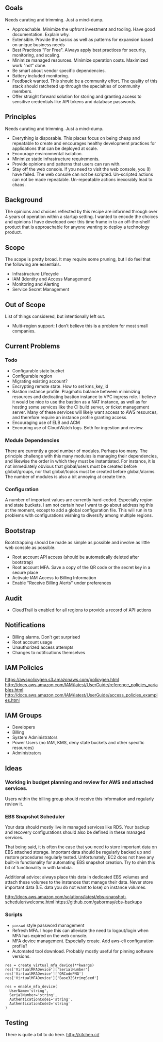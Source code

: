 ## Goals
Needs curating and trimming. Just a mind-dump.
 * Approachable. Minimize the upfront investment and tooling. Have good
   documentation. Explain why.
 * Extensible. Provide the basics as well as patterns for expansion based on
   unique business needs
 * Best Practices "For Free". Always apply best practices for security,
   monitoring, and scaling.
 * Minimize managed resources. Minimize operation costs. Maximized work "not" done.
 * Be smart about vendor specific dependencies.
 * Battery included monitoring.
 * Feedback wanted. This should be a community effort. The quality of this stack
   should ratcheted up through the specialties of community members.
 * Offer straight forward solution for storing and granting access to sensitive
   credentials like API tokens and database passwords.

## Principles
Needs curating and trimming. Just a mind-dump.
 * Everything is disposable. This places focus on being cheap and repeatable to
   create and encourages healthy development practices for applications that can
   be deployed at scale.
 * Encourage environmental isolation.
 * Minimize static infrastructure requirements.
 * Provide opinions and patterns that users can run with.
 * Stay off the web console. If you need to visit the web console, you (I) have
   failed. The web console can not be scripted. Un-scripted actions can not be
   made repeatable. Un-repeatable actions inexorably lead to chaos.

## Background
The opinions and choices reflected by this recipe are informed through over 4
years of operation within a startup setting. I wanted to encode the choices and
opinions I have developed over this time frame in to an off-the-shelf product
that is approachable for anyone wanting to deploy a technology product.

## Scope
The scope is pretty broad. It may require some pruning, but I do feel that the
following are essentials.

 * Infrastructure Lifecycle
 * IAM (Identity and Access Management)
 * Monitoring and Alerting
 * Service Secret Management

## Out of Scope
List of things considered, but intentionally left out.
 * Multi-region support: I don't believe this is a problem for most small
   companies. 

## Current Problems

### Todo
 * Configurable state bucket
 * Configurable region
 * Migrating existing account?
 * Encrypting remote state. How to set kms_key_id
 * Bastion instance profile. Pragmatic balance between minimizing resources and
   dedicating bastion instance to VPC ingress role. I believe it would be nice
   to use the bastion as a NAT instance, as well as for hosting some services
   like the CI build server, or ticket management server. Many of these services
   will likely want access to AWS resources, and therefore require an instance
   profile granting access.
 * Encouraging use of ELB and ACM
 * Encouring use of CloudWatch logs. Both for ingestion and review.

### Module Dependencies
There are currently a good number of modules. Perhaps too many. The principle
challenge with this many modules is managing their dependencies, and likewise
the order in which they must be instantiated. For instance, it is not
immediately obvious that global/users must be created before global/groups, nor
that global/topics must be created before global/alarms. The number of modules
is also a bit annoying at create time.

### Configuration
A number of important values are currently hard-coded. Especially region and
state buckets. I am not certain how I want to go about addressing this at the
moment, except to add a global configuration file. This will run in to problems
with configurations wishing to diversify among multiple regions.

## Bootstrap
Bootstrapping should be made as simple as possible and involve as little web
console as possible.

 * Root account API access (should be automatically deleted after bootstrap)
 * Root account MFA. Save a copy of the QR code or the secret key in a secure place
 * Activate IAM Access to Billing Information
 * Enable "Receive Billing Alerts" under preferences

## Audit
 * CloudTrail is enabled for all regions to provide a record of API actions

## Notifications
 * Billing alarms. Don't get surprised
 * Root account usage
 * Unauthorized access attempts
 * Changes to notifications themselves

## IAM Policies
https://awspolicygen.s3.amazonaws.com/policygen.html
http://docs.aws.amazon.com/IAM/latest/UserGuide/reference_policies_variables.html
http://docs.aws.amazon.com/IAM/latest/UserGuide/access_policies_examples.html

## IAM Groups
 * Developers
 * Billing
 * System Administrators
 * Power Users (no IAM, KMS, deny state buckets and other specific resources)
 * Administrators

## Ideas

### Working in budget planning and review for AWS and attached services.
Users within the billing group should receive this information and regularly
review it.

### EBS Snapshot Scheduler
Your data should mostly live in managed services like RDS. Your backup and
recovery configurations should also be defined in these managed services.

That being said, it is often the case that you need to store important data on
EBS attached storage. Important data should be regularly backed up and restore
procedures regularly tested. Unfortunately, EC2 does not have any built-in
functionality for automating EBS snapshot creation. Try to shim this bit of
functionality in with lambda.

Additional advice: always place this data in dedicated EBS volumes and attach
these volumes to the instances that manage their data. Never store important
data (I.E. data you do not want to lose) on instance volumes.

http://docs.aws.amazon.com/solutions/latest/ebs-snapshot-scheduler/welcome.html
https://github.com/gabormay/ebs-backups

### Scripts
 * `passwd` style password management
 * Refresh MFA. I hope this can alleviate the need to logout/login when MFA has
   expired on the web console.
 * MFA device management. Especially create. Add aws-cli configuration profile?
 * Automated tool download. Probably mostly useful for pinning software
   versions.

```
res = create_virtual_mfa_device(**kwargs)
res['VirtualMFADevice']['SerialNumber']
res['VirtualMFADevice']['QRCodePNG']
res['VirtualMFADevice']['Base32StringSeed']

res = enable_mfa_device(
  UserName='string',
  SerialNumber='string',
  AuthenticationCode1='string',
  AuthenticationCode2='string'
)
```
## Testing
There is quite a bit to do here.
http://kitchen.ci/
